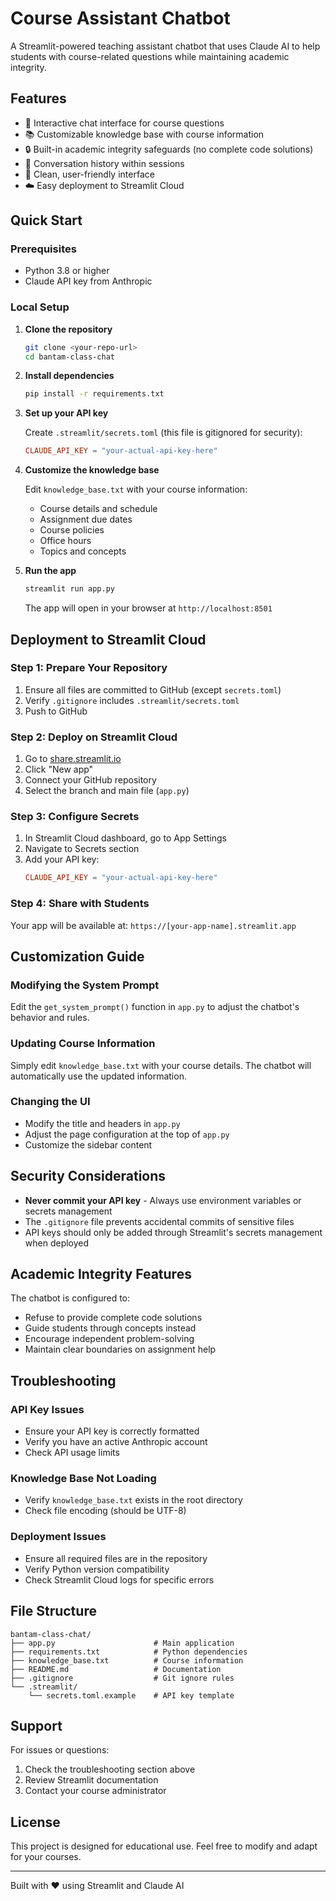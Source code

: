 # Course Assistant Chatbot

A Streamlit-powered teaching assistant chatbot that uses Claude AI to help students with course-related questions while maintaining academic integrity.

## Features

- 💬 Interactive chat interface for course questions
- 📚 Customizable knowledge base with course information
- 🔒 Built-in academic integrity safeguards (no complete code solutions)
- 💾 Conversation history within sessions
- 🎨 Clean, user-friendly interface
- ☁️ Easy deployment to Streamlit Cloud

## Quick Start

### Prerequisites

- Python 3.8 or higher
- Claude API key from Anthropic

### Local Setup

1. **Clone the repository**
   ```bash
   git clone <your-repo-url>
   cd bantam-class-chat
   ```

2. **Install dependencies**
   ```bash
   pip install -r requirements.txt
   ```

3. **Set up your API key**
   
   Create `.streamlit/secrets.toml` (this file is gitignored for security):
   ```toml
   CLAUDE_API_KEY = "your-actual-api-key-here"
   ```

4. **Customize the knowledge base**
   
   Edit `knowledge_base.txt` with your course information:
   - Course details and schedule
   - Assignment due dates
   - Course policies
   - Office hours
   - Topics and concepts

5. **Run the app**
   ```bash
   streamlit run app.py
   ```

   The app will open in your browser at `http://localhost:8501`

## Deployment to Streamlit Cloud

### Step 1: Prepare Your Repository

1. Ensure all files are committed to GitHub (except `secrets.toml`)
2. Verify `.gitignore` includes `.streamlit/secrets.toml`
3. Push to GitHub

### Step 2: Deploy on Streamlit Cloud

1. Go to [share.streamlit.io](https://share.streamlit.io)
2. Click "New app"
3. Connect your GitHub repository
4. Select the branch and main file (`app.py`)

### Step 3: Configure Secrets

1. In Streamlit Cloud dashboard, go to App Settings
2. Navigate to Secrets section
3. Add your API key:
   ```toml
   CLAUDE_API_KEY = "your-actual-api-key-here"
   ```

### Step 4: Share with Students

Your app will be available at: `https://[your-app-name].streamlit.app`

## Customization Guide

### Modifying the System Prompt

Edit the `get_system_prompt()` function in `app.py` to adjust the chatbot's behavior and rules.

### Updating Course Information

Simply edit `knowledge_base.txt` with your course details. The chatbot will automatically use the updated information.

### Changing the UI

- Modify the title and headers in `app.py`
- Adjust the page configuration at the top of `app.py`
- Customize the sidebar content

## Security Considerations

- **Never commit your API key** - Always use environment variables or secrets management
- The `.gitignore` file prevents accidental commits of sensitive files
- API keys should only be added through Streamlit's secrets management when deployed

## Academic Integrity Features

The chatbot is configured to:
- Refuse to provide complete code solutions
- Guide students through concepts instead
- Encourage independent problem-solving
- Maintain clear boundaries on assignment help

## Troubleshooting

### API Key Issues
- Ensure your API key is correctly formatted
- Verify you have an active Anthropic account
- Check API usage limits

### Knowledge Base Not Loading
- Verify `knowledge_base.txt` exists in the root directory
- Check file encoding (should be UTF-8)

### Deployment Issues
- Ensure all required files are in the repository
- Verify Python version compatibility
- Check Streamlit Cloud logs for specific errors

## File Structure

```
bantam-class-chat/
├── app.py                      # Main application
├── requirements.txt            # Python dependencies
├── knowledge_base.txt          # Course information
├── README.md                   # Documentation
├── .gitignore                  # Git ignore rules
└── .streamlit/
    └── secrets.toml.example    # API key template
```

## Support

For issues or questions:
1. Check the troubleshooting section above
2. Review Streamlit documentation
3. Contact your course administrator

## License

This project is designed for educational use. Feel free to modify and adapt for your courses.

---

Built with ❤️ using Streamlit and Claude AI